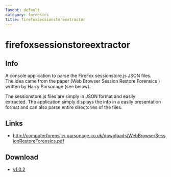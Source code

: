 ```yaml
---
layout: default
category: forensics
title: firefoxsessionstoreextractor
---
```


# firefoxsessionstoreextractor #

## Info ##

A console application to parse the FireFox sessionstore.js JSON files. The idea came from the paper (Web Browser Session Restore Forensics ) written by Harry Parsonage (see below). 

The sessionstore.js files are simply in JSON format and easily extracted. The application simply displays the info in a easily presentation format and can also parse entire directories of the files. 

## Links ##

- http://computerforensics.parsonage.co.uk/downloads/WebBrowserSessionRestoreForensics.pdf

## Download ##

- [v1.0.2](/downloads/firefoxsessionstoreextractor.v.1.0.2.zip)